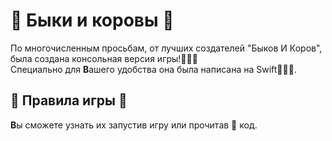 # 🐃 Быки и коровы 🐄
По многочисленным просьбам, от лучших создателей "Быков И Коров", была создана консольная версия игры!🥳🐮🥳 </br>
Специально для **В**ашего удобства она была написана на Swift👨🏼‍💻.
## 👾 Правила игры 👾
**В**ы сможете узнать их запустив игру или прочитав 💩 код.

